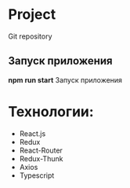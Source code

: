 Project 
================
Git repository

## Запуск приложения 
**npm run start** 
Запуск приложения

Технологии:
================
* React.js
* Redux
* React-Router
* Redux-Thunk
* Axios
* Typescript
